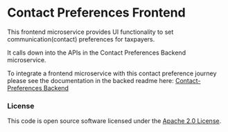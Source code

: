 
# Contact Preferences Frontend

This frontend microservice provides UI functionality to set communication(contact) preferences for taxpayers.

It calls down into the APIs in the Contact Preferences Backend microservice.

To integrate a frontend microservice with this contact preference journey please see the documentation in the backed readme here: [Contact-Preferences Backend](https://github.com/hmrc/contact-preferences/blob/master/README.md)

### License

This code is open source software licensed under the [Apache 2.0 License]("http://www.apache.org/licenses/LICENSE-2.0.html").
